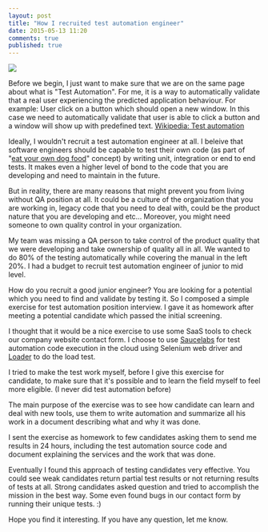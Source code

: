 ```yaml
---
layout: post
title: "How I recruited test automation engineer"
date: 2015-05-13 11:20
comments: true
published: true
---
```


![](/images/test_automation.jpg)

Before we begin, I just want to make sure that we are on the same page about what is  "Test Automation". For me, it is a way to automatically validate that a real user experiencing the predicted application behaviour. For example: User click on a button which should open a new window. In this case we need to automatically validate that user is able to click a button and a window will show up with predefined text. [Wikipedia: Test automation](http://en.wikipedia.org/wiki/Test_automation)

Ideally, I wouldn't recruit a test automation engineer at all. I beleive that software engineers should be capable to test their own code (as part of "[eat your own dog food](http://en.wikipedia.org/wiki/Eating_your_own_dog_food)" concept) by writing unit, integration or end to end tests. It makes even a higher level of bond to the code that you are developing and need to maintain in the future.

But in reality, there are many reasons that might prevent you from living without QA position at all. It could be a culture of the organization that you are working in, legacy code that you need to deal with, could be the product nature that you are developing and etc... Moreover, you might need someone to own quality control in your organization.

My team was missing a QA person to take control of the product quality that we were  developing and take ownership of quality all in all. We wanted to do 80% of the testing automatically while covering the manual in the left 20%. I had a budget to recruit test automation engineer of junior to mid level.

How do you recruit a good junior engineer? You are looking for a potential which you need to find and validate by testing it. So I composed a simple exercise for test automation position interview. I gave it as homework after meeting a potential candidate which passed the initial screening.

I thought that it would be a nice exercise to use some SaaS tools to check our company website contact form. I choose to use [Saucelabs](https://saucelabs.com) for test automation code execution in the cloud using Selenium web driver and [Loader](https://loader.io) to do the load test.

I tried to make the test work myself, before I give this exercise for candidate, to make sure that it's possible and to learn the field myself to feel more eligible. (I never did test automation before)

The main purpose of the exercise was to see how candidate can learn and deal with new tools, use them to write automation and summarize all his work in a document describing what and why it was done.

I sent the exercise as homework to few candidates asking them to send me results in 24 hours, including the test automation source code and document explaining the services and the work that was done.

Eventually I found this approach of testing candidates very effective. You could see weak candidates return partial test results or not returning results of tests at all. Strong candidates asked question and tried to accomplish the mission in the best way. Some even found bugs in our contact form by running their unique tests. :)

Hope you find it interesting. If you have any question, let me know.